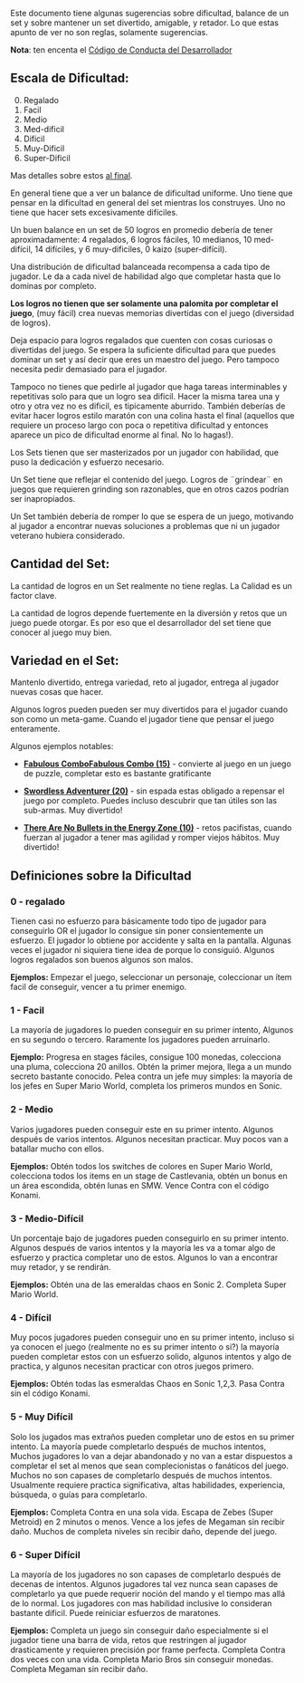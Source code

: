 Este documento tiene algunas sugerencias sobre dificultad, balance de un set y sobre mantener un set divertido, amigable, y retador. Lo que estas apunto de ver no son reglas, solamente sugerencias.

**Nota**: ten encenta el [Código de Conducta del Desarrollador](Developers-Code-of-Conduct-es)

## Escala de Dificultad:

0. Regalado
1. Facil
2. Medio
3. Med-dificil
4. Dificil
5. Muy-Dificil
6. Super-Dificil

Mas detalles sobre estos [al final](#definiciones-sobre-la-dificultad).

En general tiene que a ver un balance de dificultad uniforme. Uno tiene que pensar en la dificultad en general del set mientras los construyes. Uno no tiene que hacer sets excesivamente difíciles.

Un buen balance en un set de 50 logros en promedio debería de tener aproximadamente: 4 regalados, 6 logros fáciles, 10 medianos, 10 med-difícil, 14 difíciles, y 6 muy-dificiles, 0 kaizo (super-difícil).

Una distribución de dificultad balanceada recompensa a cada tipo de jugador. Le da a cada nivel de habilidad algo que completar hasta que lo dominas por completo.

**Los logros no tienen que ser solamente una palomita por completar el juego**, (muy fácil) crea nuevas memorias divertidas con el juego (diversidad de logros).

Deja espacio para logros regalados que cuenten con cosas curiosas o divertidas del juego. Se espera la suficiente dificultad para que puedes dominar un set y así decir que eres un maestro del juego. Pero tampoco necesita pedir demasiado para el jugador.

Tampoco no tienes que pedirle al jugador que haga tareas interminables y repetitivas solo para que un logro sea dificil. Hacer la misma tarea una y otro y otra vez no es dificil, es tipicamente aburrido. También deberías de evitar hacer logros estilo maratón con una colina hasta el final (aquellos que requiere un proceso largo con poca o repetitiva dificultad y entonces aparece un pico de dificultad enorme al final. No lo hagas!).

Los Sets tienen que ser masterizados por un jugador con habilidad, que puso la dedicación y esfuerzo necesario.

Un Set tiene que reflejar el contenido del juego. Logros de ¨grindear¨ en juegos que requieren grinding son razonables, que en otros cazos podrían ser inapropiados.

Un Set también debería de romper lo que se espera de un juego, motivando al jugador a encontrar nuevas soluciones a problemas que ni un jugador veterano hubiera considerado.

## Cantidad del Set:

La cantidad de logros en un Set realmente no tiene reglas. La Calidad es un factor clave.

La cantidad de logros depende fuertemente en la diversión y retos que un juego puede otorgar. Es por eso que el desarrollador del set tiene que conocer al juego muy bien.

## Variedad en el Set:

Mantenlo divertido, entrega variedad, reto al jugador, entrega al jugador nuevas cosas que hacer.

Algunos logros pueden pueden ser muy divertidos para el jugador cuando son como un meta-game. Cuando el jugador tiene que pensar el juego enteramente.

Algunos ejemplos notables:

- **[Fabulous ComboFabulous Combo (15)](http://retroachievements.org/Achievement/8939)** - convierte al juego en un juego de puzzle, completar esto es bastante gratificante

- **[Swordless Adventurer (20)](http://retroachievements.org/Achievement/33775)** - sin espada estas obligado a repensar el juego por completo. Puedes incluso descubrir que tan útiles son las sub-armas. Muy divertido!

- **[There Are No Bullets in the Energy Zone (10)](http://retroachievements.org/Achievement/6770)** - retos pacifistas, cuando fuerzan al jugador a tener mas agilidad y romper viejos hábitos. Muy divertido!

## Definiciones sobre la Dificultad

### 0 - regalado

Tienen casi no esfuerzo para básicamente todo tipo de jugador para conseguirlo OR el jugador lo consigue sin poner consientemente un esfuerzo. El jugador lo obtiene por accidente y salta en la pantalla. Algunas veces el jugador ni siquiera tiene idea de porque lo consiguió. Algunos logros regalados son buenos algunos son malos.

**Ejemplos:** Empezar el juego, seleccionar un personaje, coleccionar un ítem facil de conseguir, vencer a tu primer enemigo.

### 1 - Facil

La mayoría de jugadores lo pueden conseguir en su primer intento, Algunos en su segundo o tercero. Raramente los jugadores pueden arruinarlo.

**Ejemplo:** Progresa en stages fáciles, consigue 100 monedas, colecciona una pluma, colecciona 20 anillos. Obtén la primer mejora, llega a un mundo secreto bastante conocido. Pelea contra un jefe muy simples: la mayoría de los jefes en Super Mario World, completa los primeros mundos en Sonic.

### 2 - Medio

Varios jugadores pueden conseguir este en su primer intento. Algunos después de varios intentos. Algunos necesitan practicar. Muy pocos van a batallar mucho con ellos.

**Ejemplos:** Obtén todos los switches de colores en Super Mario World, colecciona todos los items en un stage de Castlevania, obtén un bonus en un área escondida, obtén lunas en SMW. Vence Contra con el código Konami.

### 3 - Medio-Difícil

Un porcentaje bajo de jugadores pueden conseguirlo en su primer intento. Algunos después de varios intentos y la mayoría les va a tomar algo de esfuerzo y practica completar uno de estos. Algunos lo van a encontrar muy retador, y se rendirán.

**Ejemplos:** Obtén una de las emeraldas chaos en Sonic 2. Completa Super Mario World.

### 4 - Difícil

Muy pocos jugadores pueden conseguir uno en su primer intento, incluso si ya conocen el juego (realmente no es su primer intento o si?) la mayoría pueden completar estos con un esfuerzo solido, algunos intentos y algo de practica, y algunos necesitan practicar con otros juegos primero.

**Ejemplos:** Obtén todas las esmeraldas Chaos en Sonic 1,2,3. Pasa Contra sin el código Konami.

### 5 - Muy Difícil

Solo los jugados mas extraños pueden completar uno de estos en su primer intento. La mayoría puede completarlo después de muchos intentos, Muchos jugadores lo van a dejar abandonado y no van a estar dispuestos a completar el set al menos que sean complecionistas o fanáticos del juego. Muchos no son capases de completarlo después de muchos intentos. Usualmente requiere practica significativa, altas habilidades, experiencia, búsqueda, o guías para completarlo.

**Ejemplos:** Completa Contra en una sola vida. Escapa de Zebes (Super Metroid) en 2 minutos o menos. Vence a los jefes de Megaman sin recibir daño. Muchos de completa niveles sin recibir daño, depende del juego.

### 6 - Super Difícil

La mayoría de los jugadores no son capases de completarlo después de decenas de intentos. Algunos jugadores tal vez nunca sean capases de completarlo ya que puede requerir noción del mando y el tiempo mas allá de lo normal. Los jugadores con mas habilidad inclusive lo consideran bastante dificil. Puede reiniciar esfuerzos de maratones.

**Ejemplos:** Completa un juego sin conseguir daño especialmente si el jugador tiene una barra de vida, retos que restringen al jugador drasticamente y requieren precisión por frame perfecta. Completa Contra dos veces con una vida. Completa Mario Bros sin conseguir monedas. Completa Megaman sin recibir daño.
